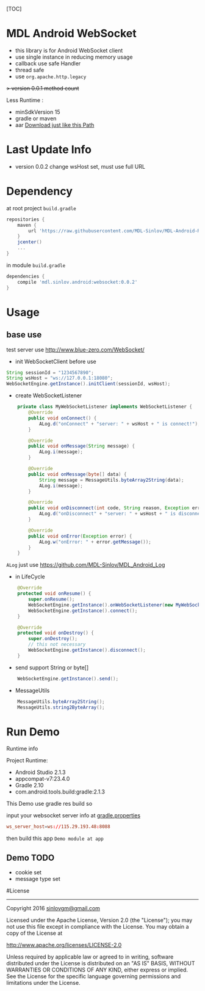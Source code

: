 [TOC]

# MDL Android WebSocket

- this library is for Android WebSocket client
- use single instance in reducing memory usage
- callback use safe Handler
- thread safe
- use `org.apache.http.legacy`

~~> version 0.0.1 method count~~

Less Runtime :
- minSdkVersion 15
- gradle or maven
- aar [Download just like this Path](https://github.com/MDL-Sinlov/MDL-Android-Repo/raw/master/mvn-repo/mdl/sinlov/android/websocket/0.0.2/websocket-0.0.2.aar)


# Last Update Info

- version 0.0.2
    change wsHost set, must use full URL

# Dependency

at root project `build.gradle`

```gradle
repositories {
    maven {
        url 'https://raw.githubusercontent.com/MDL-Sinlov/MDL-Android-Repo/master/mvn-repo/'
    }
    jcenter()
    ...
}
```

in module `build.gradle`

```gradle
dependencies {
    compile 'mdl.sinlov.android:websocket:0.0.2'
}
```

# Usage

## base use

test server use http://www.blue-zero.com/WebSocket/

- init WebSocketClient before use

```java
String sessionId = "1234567890";
String wsHost = "ws://127.0.0.1:18080";
WebSocketEngine.getInstance().initClient(sessionId, wsHost);
```

- create WebSocketListener

```java
    private class MyWebSocketListener implements WebSocketListener {
        @Override
        public void onConnect() {
            ALog.d("onConnect" + "server: " + wsHost + " is connect!");
        }

        @Override
        public void onMessage(String message) {
            ALog.i(message);
        }

        @Override
        public void onMessage(byte[] data) {
            String message = MessageUtils.byteArray2String(data);
            ALog.i(message);
        }

        @Override
        public void onDisconnect(int code, String reason, Exception error) {
            ALog.d("onDisconnect" + "server: " + wsHost + " is disconnect!");
        }

        @Override
        public void onError(Exception error) {
            ALog.w("onError: " + error.getMessage());
        }
    }
```

`ALog` just use https://github.com/MDL-Sinlov/MDL_Android_Log

- in LifeCycle

```java
    @Override
    protected void onResume() {
        super.onResume();
        WebSocketEngine.getInstance().onWebSocketListener(new MyWebSocketListener());
        WebSocketEngine.getInstance().connect();
    }

    @Override
    protected void onDestroy() {
        super.onDestroy();
        // this not necessary
        WebSocketEngine.getInstance().disconnect();
    }

```

- send support String or byte[]

```java
    WebSocketEngine.getInstance().send();
```


- MessageUtils

```java
    MessageUtils.byteArray2String();
    MessageUtils.string2ByteArray();
```


# Run Demo

Runtime info


Project Runtime:
- Android Studio 2.1.3
- appcompat-v7:23.4.0
- Gradle 2.10
- com.android.tools.build:gradle:2.1.3

This Demo use gradle res build so

input your websocket server info at [gradle.properties](gradle.properties)

```conf
ws_server_host=ws://115.29.193.48:8088
```

then build this app `Demo module at app`

## Demo TODO

- cookie set
- message type set

#License

---

Copyright 2016 sinlovgm@gmail.com

Licensed under the Apache License, Version 2.0 (the "License");
you may not use this file except in compliance with the License.
You may obtain a copy of the License at

   http://www.apache.org/licenses/LICENSE-2.0

Unless required by applicable law or agreed to in writing, software
distributed under the License is distributed on an "AS IS" BASIS,
WITHOUT WARRANTIES OR CONDITIONS OF ANY KIND, either express or implied.
See the License for the specific language governing permissions and
limitations under the License.